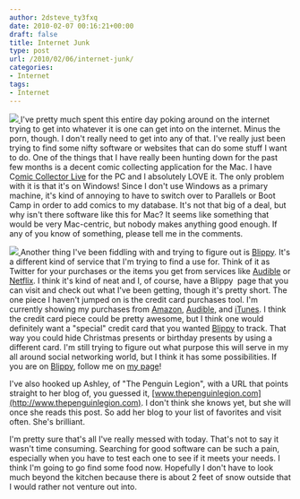 ```yaml
---
author: 2dsteve_ty3fxq
date: 2010-02-07 00:16:21+00:00
draft: false
title: Internet Junk
type: post
url: /2010/02/06/internet-junk/
categories:
- Internet
tags:
- Internet
---
```


[![](http://www.bitsandbinary.com/wp-content/uploads/2010/02/logo_t-150x130.gif)
](http://www.bitsandbinary.com/wp-content/uploads/2010/02/logo_t.gif)I've pretty much spent this entire day poking around on the internet trying to get into whatever it is one can get into on the internet. Minus the porn, though. I don't really need to get into any of that. I've really just been trying to find some nifty software or websites that can do some stuff I want to do. One of the things that I have really been hunting down for the past few months is a decent comic collecting application for the Mac. I have C[omic Collector Live](http://www.comiccollectorlive.com) for the PC and I absolutely LOVE it. The only problem with it is that it's on Windows! Since I don't use Windows as a primary machine, it's kind of annoying to have to switch over to Parallels or Boot Camp in order to add comics to my database. It's not that big of a deal, but why isn't there software like this for Mac? It seems like something that would be very Mac-centric, but nobody makes anything good enough. If any of you know of something, please tell me in the comments.

[![](http://www.bitsandbinary.com/wp-content/uploads/2010/02/blippy_125.jpg)
](http://www.bitsandbinary.com/wp-content/uploads/2010/02/blippy_125.jpg)Another thing I've been fiddling with and trying to figure out is [Blippy](http://www.blippy.com). It's a different kind of service that I'm trying to find a use for. Think of it as Twitter for your purchases or the items you get from services like [Audible](http://www.audible.com) or [Netflix](http://www.netflix.com). I think it's kind of neat and I, of course, have a Blippy  page that you can visit and check out what I've been getting, though it's pretty short. The one piece I haven't jumped on is the credit card purchases tool. I'm currently showing my purchases from [Amazon](http://www.amazon.com), [Audible](http://www.audible.com), and [iTunes](http://www.itunes.com). I think the credit card piece could be pretty awesome, but I think one would definitely want a "special" credit card that you wanted [Blippy](http://www.blippy.com) to track. That way you could hide Christmas presents or birthday presents by using a different card. I'm still trying to figure out what purpose this will serve in my all around social networking world, but I think it has some possibilities. If you are on [Blippy](http://www.blippy.com), follow me on [my page](http://blippy.com/stevehnh)!

I've also hooked up Ashley, of "The Penguin Legion", with a URL that points straight to her blog of, you guessed it, [www.thepenguinlegion.com](http://www.thepenguinlegion.com). I don't think she knows yet, but she will once she reads this post. So add her blog to your list of favorites and visit often. She's brilliant.

I'm pretty sure that's all I've really messed with today. That's not to say it wasn't time consuming. Searching for good software can be such a pain, especially when you have to test each one to see if it meets your needs. I think I'm going to go find some food now. Hopefully I don't have to look much beyond the kitchen because there is about 2 feet of snow outside that I would rather not venture out into.
